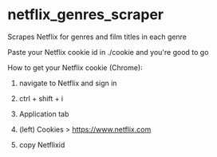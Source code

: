 # netflix_genres_scraper
Scrapes Netflix for genres and film titles in each genre

Paste your Netflix cookie id in ./cookie and you're good to go

How to get your Netflix cookie (Chrome):

1. navigate to Netflix and sign in

2. ctrl + shift + i

3. Application tab

4. (left) Cookies > https://www.netflix.com

5. copy Netflixid
